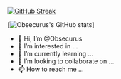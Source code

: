 [![GitHub Streak](https://streak-stats.demolab.com/?user=obsecurus&theme=dark)](https://git.io/streak-stats)


[![Obsecurus's GitHub stats](https://github-readme-stats.vercel.app/api?username=obsecurus&show_icons=true&theme=dark&count_private=true)]

- 👋 Hi, I’m @Obsecurus
- 👀 I’m interested in ...
- 🌱 I’m currently learning ...
- 💞️ I’m looking to collaborate on ...
- 📫 How to reach me ...

<!---
Obsecurus/Obsecurus is a ✨ special ✨ repository because its `README.md` (this file) appears on your GitHub profile.
You can click the Preview link to take a look at your changes.
--->
